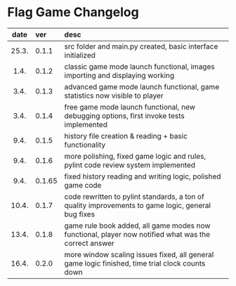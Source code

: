 
# Flag Game Changelog

| date  | ver  | desc |
| :----:|:-----| :-----|
| 25.3. | 0.1.1 | src folder and main.py created, basic interface initialized |
| 1.4. | 0.1.2 | classic game mode launch functional, images importing and displaying working |
| 3.4. | 0.1.3 | advanced game mode launch functional, game statistics now visible to player |
| 3.4. | 0.1.4 | free game mode launch functional, new debugging options, first invoke tests implemented |
| 9.4. | 0.1.5 | history file creation & reading + basic functionality |
| 9.4. | 0.1.6 | more polishing, fixed game logic and rules, pylint code review system implemented |
| 9.4. | 0.1.65 | fixed history reading and writing logic, polished game code |
| 10.4. | 0.1.7 | code rewritten to pylint standards, a ton of quality improvements to game logic, general bug fixes |
| 13.4. | 0.1.8 | game rule book added, all game modes now functional, player now notified what was the correct answer |
| 16.4. | 0.2.0 | more window scaling issues fixed, all general game logic finished, time trial clock counts down |
